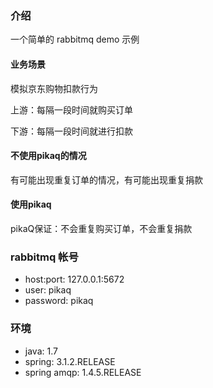 
### 介绍

一个简单的 rabbitmq demo 示例

#### 业务场景

模拟京东购物扣款行为

上游：每隔一段时间就购买订单

下游：每隔一段时间就进行扣款

#### 不使用pikaq的情况

有可能出现重复订单的情况，有可能出现重复捐款

#### 使用pikaq

pikaQ保证：不会重复购买订单，不会重复捐款

### rabbitmq 帐号

- host:port: 127.0.0.1:5672
- user: pikaq
- password: pikaq

### 环境

- java: 1.7
- spring: 3.1.2.RELEASE
- spring amqp: 1.4.5.RELEASE